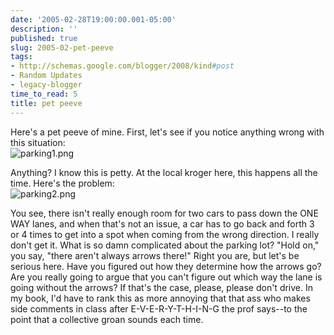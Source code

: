 ```yaml
---
date: '2005-02-28T19:00:00.001-05:00'
description: ''
published: true
slug: 2005-02-pet-peeve
tags:
- http://schemas.google.com/blogger/2008/kind#post
- Random Updates
- legacy-blogger
time_to_read: 5
title: pet peeve
---
```


Here's a pet peeve of mine. First, let's see if you notice anything wrong with this situation:<br />![parking1.png](parking1.png)

Anything? I know this is petty. At the local kroger here, this happens all the time. Here's the problem:<br />![parking2.png](parking2.png)

You see, there isn't really enough room for two cars to pass down the ONE WAY lanes, and when that's not an issue, a car has to go back and forth 3 or 4 times to get into a spot when coming from the wrong direction. I really don't get it. What is so damn complicated about the parking lot? "Hold on," you say, "there aren't always arrows there!" Right you are, but let's be serious here. Have you figured out how they determine how the arrows go? Are you really going to argue that you can't figure out which way the lane is going without the arrows? If that's the case, please, please don't drive. In my book, I'd have to rank this as more annoying that that ass who makes side comments in class after E-V-E-R-Y-T-H-I-N-G the prof says--to the point that a collective groan sounds each time.